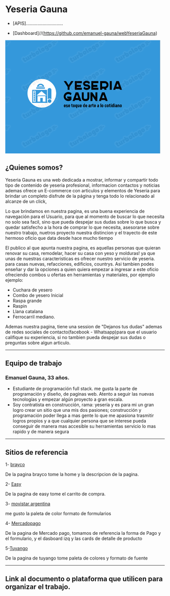 # Yeseria Gauna

- [APIS].............................

- [Dashboard]//(https://github.com/emanuel-gauna/webYeseriaGauna)

<img alt="yeseriaGauna-logo" src="./design/yeseriaGauna-logo.png">

## ¿Quienes somos?

Yeseria Gauna es una web dedicada a mostrar, informar y compartir  todo tipo de contenido de yeseria profesional, informacion contactos y noticias ademas ofrece un  E-commerce con articulos y elementos de Yeseria para brindar un completo disfrute de la página y tenga todo lo relacionado al alcanze de un click, 

Lo que brindamos en nuestra pagina, es una buena experiencia de navegación para el Usuario, para que al momento de buscar lo que necesita no solo sea facil, sino que pueda despejar sus dudas sobre lo que busca y quedar satisfecho a la hora de comprar lo que necesita, asesorarse sobre nuestro trabajo, nuetros proyecto nuestra distincion y el trayecto de este hermoso oficio que data desde  hace mucho tiempo

El publico al que apunta nuestra pagina, es aquellas personas que quieran renovar su casa, remodelar, hacer su casa con yeso y molduras! ya que unas de nuestras caracteristicas es ofrecer nuestro servicio de yeseria. para casas nuevas, refacciones, edificios, countrys. Asi tambien podes enseñar y dar la opciones a quien quiera empezar a ingresar a este oficio ofreciendo combos u ofertas en herramientas y materiales, por ejemplo ejemplo: 

- Cuchara de yesero
- Combo de yesero Inicial
- Raspa grande
- Raspin
- Llana catalana
- Ferrocarril mediano.

Ademas nuestra pagina, tiene una session de  "Dejanos tus dudas"
ademas de redes sociales de contacto(facebook - Whatsapp)para que el usuario califique su experiencia, si no tambien pueda despejar sus dudas o preguntas sobre algun articulo.

***

## Equipo de trabajo

### Emanuel Gauna, 33 años.
- Estudiante de programación full stack. me gusta la parte de programación y diseño, de paginas web. Atento a seguir las nuevas tecnologías y empezar algún proyecto a gran escala.
- Soy contratista en construcción, rama: yesería y es para mi un gran logro crear un sitio que una mis dos pasiones; construcción y programación poder llega a mas gente lo que me apasiona trasmitir logros propios y a que cualquier persona que se interese pueda conseguir de manera mas accesible su herramientas servicio lo mas rapido y de manera segura

***

## Sitios de referencia

1- [brayco](https://brayco.com.ar/)

De la pagina brayco tome la home y la descripcion de la pagina.

2- [Easy](https://www.easy.com.ar/)

De la pagina de easy tome el carrito de compra.

3- [movistar argentina](https://promociones-movistar-argentina.com.ar/)

me gusto la paleta de color formato de formularios

4- [Mercadopago](https://www.mercadopago.com.ar/)

De la pagina de Mercado pago, tomamos de referencia la forma de Pago y el formulario, y el dasboard izq y las cards de detalle de producto

5-[Tuyango](https://www.tuyango.com/)

De la pagina de tuyango tome paleta de colores y formato de fuente

***

## Link al documento o plataforma que utilicen para organizar el trabajo.












